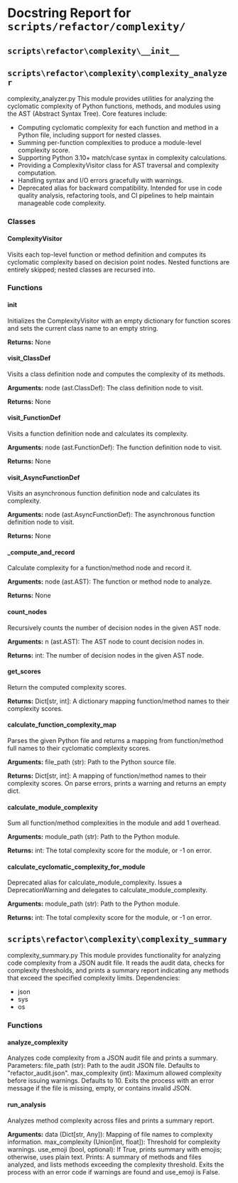 # Docstring Report for `scripts/refactor/complexity/`


## `scripts\refactor\complexity\__init__`


## `scripts\refactor\complexity\complexity_analyzer`


complexity_analyzer.py
This module provides utilities for analyzing the cyclomatic complexity of Python functions, methods, and modules using the AST (Abstract Syntax Tree).
Core features include:
- Computing cyclomatic complexity for each function and method in a Python file, including support for nested classes.
- Summing per-function complexities to produce a module-level complexity score.
- Supporting Python 3.10+ match/case syntax in complexity calculations.
- Providing a ComplexityVisitor class for AST traversal and complexity computation.
- Handling syntax and I/O errors gracefully with warnings.
- Deprecated alias for backward compatibility.
Intended for use in code quality analysis, refactoring tools, and CI pipelines to help maintain manageable code complexity.


### Classes

#### ComplexityVisitor

Visits each top-level function or method definition and computes
its cyclomatic complexity based on decision point nodes.
Nested functions are entirely skipped; nested classes are recursed into.

### Functions

#### __init__

Initializes the ComplexityVisitor with an empty dictionary for function scores
and sets the current class name to an empty string.

**Returns:**
None

#### visit_ClassDef

Visits a class definition node and computes the complexity of its methods.

**Arguments:**
node (ast.ClassDef): The class definition node to visit.

**Returns:**
None

#### visit_FunctionDef

Visits a function definition node and calculates its complexity.

**Arguments:**
node (ast.FunctionDef): The function definition node to visit.

**Returns:**
None

#### visit_AsyncFunctionDef

Visits an asynchronous function definition node and calculates its complexity.

**Arguments:**
node (ast.AsyncFunctionDef): The asynchronous function definition node to visit.

**Returns:**
None

#### _compute_and_record

Calculate complexity for a function/method node and record it.

**Arguments:**
node (ast.AST): The function or method node to analyze.

**Returns:**
None

#### count_nodes

Recursively counts the number of decision nodes in the given AST node.

**Arguments:**
n (ast.AST): The AST node to count decision nodes in.

**Returns:**
int: The number of decision nodes in the given AST node.

#### get_scores

Return the computed complexity scores.

**Returns:**
Dict[str, int]: A dictionary mapping function/method names to their complexity scores.

#### calculate_function_complexity_map

Parses the given Python file and returns a mapping from function/method
full names to their cyclomatic complexity scores.

**Arguments:**
file_path (str): Path to the Python source file.

**Returns:**
Dict[str, int]: A mapping of function/method names to their complexity scores.
On parse errors, prints a warning and returns an empty dict.

#### calculate_module_complexity

Sum all function/method complexities in the module and add 1 overhead.

**Arguments:**
module_path (str): Path to the Python module.

**Returns:**
int: The total complexity score for the module, or -1 on error.

#### calculate_cyclomatic_complexity_for_module

Deprecated alias for calculate_module_complexity.
Issues a DeprecationWarning and delegates to calculate_module_complexity.

**Arguments:**
module_path (str): Path to the Python module.

**Returns:**
int: The total complexity score for the module, or -1 on error.

## `scripts\refactor\complexity\complexity_summary`


complexity_summary.py
This module provides functionality for analyzing code complexity from a JSON audit file.
It reads the audit data, checks for complexity thresholds, and prints a summary report
indicating any methods that exceed the specified complexity limits.
Dependencies:
- json
- sys
- os


### Functions

#### analyze_complexity

Analyzes code complexity from a JSON audit file and prints a summary.
Parameters:
file_path (str): Path to the audit JSON file. Defaults to "refactor_audit.json".
max_complexity (int): Maximum allowed complexity before issuing warnings. Defaults to 10.
Exits the process with an error message if the file is missing, empty, or contains invalid JSON.

#### run_analysis

Analyzes method complexity across files and prints a summary report.

**Arguments:**
data (Dict[str, Any]): Mapping of file names to complexity information.
max_complexity (Union[int, float]): Threshold for complexity warnings.
use_emoji (bool, optional): If True, prints summary with emojis; otherwise, uses plain text.
Prints:
A summary of methods and files analyzed, and lists methods exceeding the complexity threshold.
Exits the process with an error code if warnings are found and use_emoji is False.